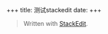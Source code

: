 +++
title: 测试stackedit
date: 
+++


> Written with [StackEdit](https://stackedit.io/).
<!--stackedit_data:
eyJoaXN0b3J5IjpbODQ2NzYxMDE2LDE2OTgxMjI3MjIsNzMwOT
k4MTE2XX0=
-->
